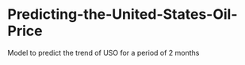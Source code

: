 # Predicting-the-United-States-Oil-Price
Model to predict the trend of USO for a period of 2 months 
